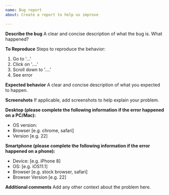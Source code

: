 ```yaml
---
name: Bug report
about: Create a report to help us improve

---
```


**Describe the bug**
A clear and concise description of what the bug is. What happened?

**To Reproduce**
Steps to reproduce the behavior:
1. Go to '...'
2. Click on '....'
3. Scroll down to '....'
4. See error

**Expected behavior**
A clear and concise description of what you expected to happen.

**Screenshots**
If applicable, add screenshots to help explain your problem.

**Desktop (please complete the following information if the error happened on a PC/Mac):**
 - OS version: 
 - Browser [e.g. chrome, safari]
 - Version [e.g. 22]

**Smartphone (please complete the following information if the error happened on a phone):**
 - Device: [e.g. iPhone 8]
 - OS: [e.g. iOS11.1]
 - Browser [e.g. stock browser, safari]
 - Browser Version [e.g. 22]

**Additional comments**
Add any other context about the problem here.
